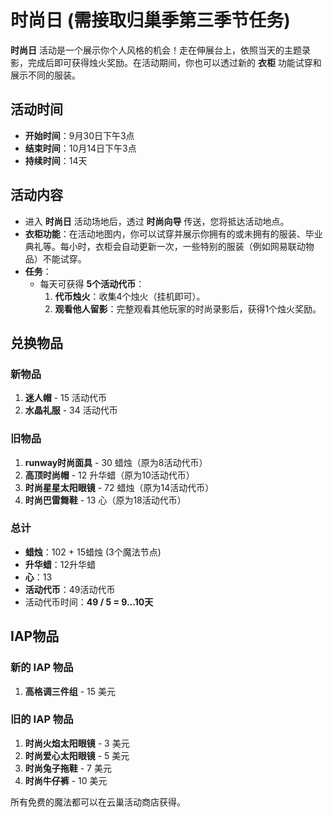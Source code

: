 # 时尚日 (需接取归巢季第三季节任务)

**时尚日** 活动是一个展示你个人风格的机会！走在伸展台上，依照当天的主题录影，完成后即可获得烛火奖励。在活动期间，你也可以透过新的 **衣柜** 功能试穿和展示不同的服装。

## 活动时间
- **开始时间**：9月30日下午3点
- **结束时间**：10月14日下午3点
- **持续时间**：14天

## 活动内容
- 进入 **时尚日** 活动场地后，透过 **时尚向导** 传送，您将抵达活动地点。
- **衣柜功能**：在活动地图内，你可以试穿并展示你拥有的或未拥有的服装、毕业典礼等。每小时，衣柜会自动更新一次，一些特别的服装（例如网易联动物品）不能试穿。
- **任务**：
  - 每天可获得 **5个活动代币**：
    1. **代币烛火**：收集4个烛火（挂机即可）。
    2. **观看他人留影**：完整观看其他玩家的时尚录影后，获得1个烛火奖励。

## 兑换物品

### 新物品
1. **迷人帽** - 15 活动代币
2. **水晶礼服** - 34 活动代币

### 旧物品
1. **runway时尚面具** - 30 蜡烛（原为8活动代币）
2. **高顶时尚帽** - 12 升华蜡（原为10活动代币）
3. **时尚星星太阳眼镜** - 72 蜡烛（原为14活动代币）
4. **时尚巴雷舞鞋** - 13 心（原为18活动代币）

### 总计
- **蜡烛**：102 + 15蜡烛 (3个魔法节点)
- **升华蜡**：12升华蜡
- **心**：13
- **活动代币**：49活动代币
- 活动代币时间：**49 / 5 = 9...10天**

## IAP物品

### 新的 IAP 物品
1. **高格调三件组** - 15 美元

### 旧的 IAP 物品
1. **时尚火焰太阳眼镜** - 3 美元
2. **时尚爱心太阳眼镜** - 5 美元
3. **时尚兔子拖鞋** - 7 美元
4. **时尚牛仔裤** - 10 美元

所有免费的魔法都可以在云巢活动商店获得。